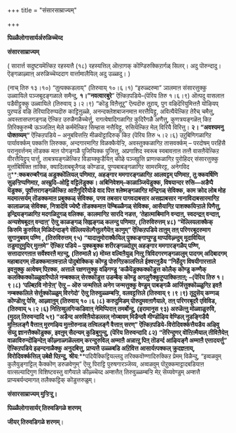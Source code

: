 +++
title = "संसारसाम्राज्यम्"

+++


**पिळ्ळैलोगासार्यर्अरुळिच्चॆय्द**

**संसारसाम्राज्यम्**

( सारार्त्त सदुष्टयमॆऩ्किऱ रहस्यत्तै (१८) रहस्यत्तिल् ऒऩ्ऱागक् कॊण्डिरुक्किऱार्गळ् सिलर्। अदु पॊरुन्दादु। ऎङ्गळाऴ्वाऩ् अरुळिच्चॆय्ददाग वार्त्तामालैयिल् अदु उळ्ळदु। )

(नाच् तिरु १३।१०) “तुऩ्पक्कडलाय्” (तिरुवाय् १०।६।१) “इरुळ्दरुमा” ञालमाऩ संसारत्तुक्कु उळ्वायिले पञ्जबूदङ्गळाले समैन्दु, **१।”नवत्वारबुरे**” ऎऩ्किऱपडिये–(पॆरिय तिरु १।६।९) ऒऩ्पदु वासलाऩ पडैवीट्टुक्कु उळ्वायिले (तिरुवाय् ३।२।९) “कॊडु विऩैत्तूऱु” ऎऩ्पदॊरु तूऱाय्, पुग वऴिदॆरियुमित्तऩै यॊऴियप् पुऱप्पड वऴि तॆरियादिरुप्पदॊरु काट्टिऩुळ्ळे, अनन्दक्लेशबाजनमाऩ मरत्तैयिट्टु, अवित्यैयॆऩ्किऱ तेरैच् चमैत्तु, अवस्तासप्तगङ्गळ् ऎऩ्किऱ उरुळैगळैच्चेर्त्तु, रागत्वेषादिगळागिऱ कुदिरैगळै अणैत्तु, कुणत्रयङ्गळॆऩ् किऱ तिरिक्कुरुम्बै ऊञ्जलिऩ् मेले कर्ममॆऩ्किऱ सिम्हास नत्तैयिट्टु, रुसियॆऩ्किऱ मेल् विरियै विरित्तु। **२। “अवश्यमनु पोक्तव्यम्“** ऎऩ्किऱपडिये – अनुबवित्तऩ्ऱि मीळवॊट्टादिरुक् किऱ (पॆरिय तिरु ५।२।६) उऱुबिणिगळागिऱ पार्यावर्क्कम् पक्कत्ति लिरुक्क, अन्दगारमागिऱ विळक्कैयेऱ्ऱि, अवस्तुक्कळागिऱ तासवर्क्कम् – परदोषम् परहिंसै परानुवर्त्तनम् तॊडक्क माऩ पोगङ्गळै पुजिप्पिक्क पुजित्तु, अप्रगाशिद स्वरूब स्वबावऩाऩ तऩ्ऩै वासऩैयॆऩ्किऱ वीरत्तैयिट्टुप् पार्त्तु, ताबत्रयङ्गळॆऩ्किऱ विडाय्क्कुडैयिऩ् कीऴे पञ्जव्रुत्ति प्राणऩ्कळागिऱ पुरोहिदर् संसारत्तुक्कु मूर्त्ताबिषिक्त ऩाक्कि, क्यादिलाबबूजैगळ् कॊण्डाड, पुण्यबाबङ्गळागिऱ सामरमिरट्ट, अनेगविद तु**:**क्कबरम्बरैगळ् अडुक्कॊलियल् पणिमाऱ, अहङ्गार ममगारङ्गळागिऱ आलवट्टम् पणिमाऱ, तु**:**क्कवर्षिणि सुऴऱ्ऱिप्पणिमाऱ, अस्म्रुदि–ओट्टि वट्टिलॆडुक्क। अबिनिवेशम्–काळाञ्जियॆडुक्क, विषयान्दर रुसि—अडैप्पै यॆडुक्क, पूर्वोत्तरागङ्गळॆऩ्किऱ आऩैगुदिरैयोडे वाद पित्त श्लेष्मङ्गळागिऱ मन्द्रिगळ् सेविक्क, काम क्रोद लोब मोह मदमात्सर्यम् तॊडक्कमाऩ प्रबुक्कळ् सेविक्क, पगव तबसार पागवदाबसार असह्याबसार नानाविदाबसारमागिऱ कालाळ्गळ् सेविक्क, नित्रादेवि ज्येष्टै तॊडक्कमाऩ पॆण्बिळ्ळैगळ् सेविक्क, आसैयागिऱ पाशक्कयिऱ्ऱाले पिणैत्तु, इन्द्रियङ्गळागिऱ मदगळिऱुगळ् वलिक्क, कालमागिऱ सारदि नडत्त, ‘तेहात्माबिमानि वन्दाऩ्, स्वदन्द्रऩ् वन्दाऩ्, अन्यशेषबूदऩ् वन्दाऩ्’ ऎऩ्ऱु काळङ्गळ् सिह्नङ्गळ् कलन्दु पणिमाऱ, (तिरुविरुत्तम् ४८) “मॆल्लियलाक्कैक् किरुमि कुरुविल् मिळिर्दन्दाङ्गे सॆल्लियसॆल्गैत्तुलगैयॆऩ् काणुम्” ऎऩ्किऱपडिये ताऩुम् तऩ् परिगरबूदरुमाग सुगानुबवम् पण्णि , (तिरुविरुत्तम् ९५) “यादाऩुमोराक्कैयिल् पुक्कङ्गाप्पुण्डु माप्पविऴ्न्दुम् मूदावियिल् तडुमाऱुमुयिर् मुऩ्ऩमे” ऎऩ्किऱ पडिये – पुक्कबुक्क शरीरङ्गळ्दोऱुम् अहङ्गार ममगारङ्गळैप् पण्णि, सत्तादारगऩाऩ सर्वेश्वरऩै मऱन्दु, (तिरुमालै ४) मॊय्त्त वल्विऩैयुळ् निऩ्ऱु त्रिविदगरणङ्गळालुम् पादगम् अदिबादगम् महाबादगम् तॊडक्कमाऩवऱ्ऱाले पोदुबोक्किक् कॊण्डु पोरुगिऱकालत्तिले ईश्वरऩुडैय “निर्हेदुग विषयीगारत्ताले इवऩुक्कु अत्वेषम् पिऱक्क, अत्ताले रक्षणत्तुक्कु वऴिगण्डु ‘कळैयॆडुक्कक्कॊडुत्त कोलैक् कॊण्डु कण्णैक् कलक्किक्कॊळ्ळुवारैप्पोले नम्बक्कल् सेरक्कॊडुत्त उडम्बैक् कॊण्डु अगलुगैक्कुऱुप्पाक्किऩाऩ्; –(पॆरिय तिरु १।९।८) ‘पल्बिऱवि नोऱ्ऱेऩ्’ ऎऩ्ऱु – ऒरु जन्मत्तिले अनेग जन्मत्तुक्कु वेण्डुम् पाबङ्गळै आर्जित्तुक्कॊळ्ळुगिऱ इवऩै नम्बक्कलिले सेर्त्तुक्कॊळ्ळुम् विरगेदो’ ऎऩ्ऱु तिरुवुळ्ळम्बऱ्ऱि, वलवट्टत्तिले (तिरुवाय् ९।९।९) तूदुसॆय् कण्गळ् कॊण्डॊऩ्ऱु पेसि, आऴ्वाऩुम् (तिरुवाय् १०।६।८) करुदुमिडम् पॊरुदुमवऩागैयाले, तऩ् परिगरबूदरै एविविड, (तिरुवाय् ५।२।६) निऩ्ऱिव्वुलगिऱ्कडिवाऩ् नेमिप्पिराऩ् तमर्बोन्दु, (इरामानुस ९३) अरुळॆऩ्ऩु मॊळ्वाळुरुवि, (मुदल् तिरुवन्दादि ५९) “अडैन्द अरुविऩैयोडल्लल् नोय्बावम् मिडैन्दवै मीण्डॊऴिय वेण्डिल् नुडङ्गिडैयै मुऩ्ऩिलङ्गै वैत्ताऩ् मुरणऴिय मुऩ्ऩॊरुनाळ् तऩ्विलङ्गै वैत्ताऩ् सरण्” ऎऩ्किऱपडिये-विरोदिवर्क्कत्तैयडैय अऴिवु सॆय्दु ज्ञानत्तैक्कॊडुक्क, इवऩुम् सैदन्यम् कुडिबुगुन्दु, (पॆरिय तिरुवन्दादि ८२) “तॆरिन्दुणर् वॊऩ्ऱिऩ्मैयाल् तीविऩैयेऩ् वाळाविरुन्दॊऴिन्देऩ् कीऴ्नाळ्गळॆल्लाम् करन्दुरुविल् अम्माऩै अन्नाऩ्ऱु पिऩ् तॊडर्न्द आऴियङ्गै अम्माऩै एत्तादयर्त्तु” ऎऩ्किऱपडिये इऴन्दनाळैक्कु अनुदबित्तु, प्राप्यत्तै उळ्ळबडि अऱिवित्त आसार्यऩ्पक्कल् क्रुदज्ञऩाय्, विरोदिवर्क्कत्तिल् उबेक्षै पिऱन्दु, श्रीय**:**पदियैक्किट्टियल्लदु तरिक्कवॊण्णादिरुक्किऱ प्रेमम् विळैन्दु, “इव्वळवुम् कुलैयुङ्गाट्टिल् कैक्कॊण् डरुळवेणुम्” ऎऩ्ऱु पिराट्टि पुरुषगारञ्जॆय्य, अव्वळवुम् पॊऱुक्कमाट्टादबडियाऩ वात्सल्यादिगुण विशिष्टवस्तु वागैयाले कीऴ्च्चॆय्द अम्शत्तैत् तिरुवुळ्ळम्बऱ्ऱि मेऱ् सॆय्यवेण्डुम् अम्शत्तै प्राप्यबर्यन्दमागत् तलैक्कट्टिक् कॊडुत्तरुळुम्।

**संसारसाम्राज्यम् मुऱ्ऱिऱ्ऱु।**

**पिळ्ळैलोगासार्यर् तिरुवडिगळे शरणम्**

**जीयर् तिरुवडिगळे शरणम्**।

